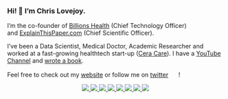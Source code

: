 
### Hi! 👋 I’m Chris Lovejoy.

I’m the co-founder of [Billions Health](https://www.chrislovejoy.me/www.billions.health/) (Chief Technology Officer) and [ExplainThisPaper.com](https://explainthispaper.com/) (Chief Scientific Officer).

I’ve been a Data Scientist, Medical Doctor, Academic Researcher and worked at a fast-growing healthtech start-up ([Cera Care](https://ceracare.co.uk/)). I have a [YouTube Channel](https://www.youtube.com/c/ChrisLovejoy) and [wrote a book](https://amzn.to/2HFGoQY).

<!--
**chris-lovejoy/chris-lovejoy** is a ✨ _special_ ✨ repository because its `README.md` (this file) appears on your GitHub profile.

Here are some ideas to get you started:

- 🔭 I’m currently working on ...
- 🌱 I’m currently learning ...
- 👯 I’m looking to collaborate on ...
- 🤔 I’m looking for help with ...
- 💬 Ask me about ...
- 📫 How to reach me: ...
- 😄 Pronouns: ...
- ⚡ Fun fact: ...
-->

Feel free to check out my [website](https://www.chrislovejoy.me) or follow me on [twitter](https://twitter.com/ChrisLovejoy_) <img display="inline" width=16px src="https://gist.githubusercontent.com/hail2u/2884613/raw/0216962914635ef6e8e5389dd57a0e06f209fd72/twitter-bird.svg" /> !


<p align="center">
  <a href= "https://github.com/chris-lovejoy/">
    <img src="https://img.icons8.com/material-outlined/30/689d6a/source-code.png"/>
  </a>
  <a href= "https://www.linkedin.com/in/dr-christopher-lovejoy/">
    <img src="https://img.icons8.com/material-outlined/30/689d6a/linkedin.png"/>
  </a>
  <a href= "https://twitter.com/ChrisLovejoy_">
    <img src="https://img.icons8.com/material-outlined/30/689d6a/twitter.png"/>
  </a>
  <a href= "https://www.chrislovejoy.me">
    <img src="https://img.icons8.com/material-outlined/30/689d6a/geography.png"/>
  </a>
  <a href="https://www.youtube.com/c/ChrisLovejoy?sub_confirmation=1">
    <img src="https://img.icons8.com/material-outlined/30/689d6a/youtube-play.png"/>
  </a>
  <a href="https://scholar.google.co.uk/citations?user=g3MOrpcAAAAJ">
    <img src="https://img.icons8.com/material-outlined/30/689d6a/camera-addon-identification.png"/>
  </a>
  <a href="chrislovejoy.substack.com">
    <img src="https://img.icons8.com/ios-glyphs/59835/secured-letter.png"/>
  </a>
  <a href="https://chris-lovejoy.medium.com">
    <img src="https://img.icons8.com/ios-filled/30/689d6a/medium-new.png"/>
  </a>  
</p>




